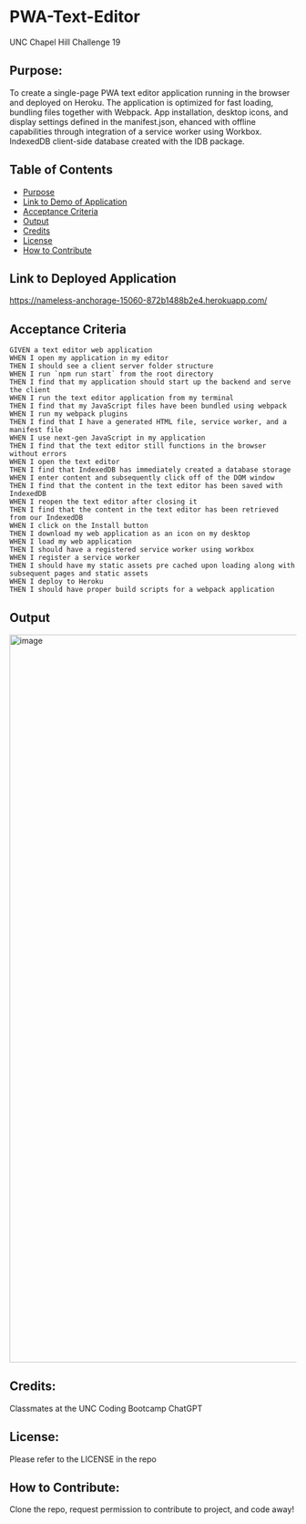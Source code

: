 # PWA-Text-Editor
UNC Chapel Hill Challenge 19

## Purpose:
To create a single-page PWA text editor application running in the browser and deployed on Heroku. The application is optimized for fast loading, bundling files together with Webpack. App installation, desktop icons, and display settings defined in the manifest.json, ehanced with offline capabilities through integration of a service worker using Workbox. IndexedDB client-side database created with the IDB package.

## Table of Contents
- [Purpose](#purpose)
- [Link to Demo of Application](#link-to-demo-of-application)
- [Acceptance Criteria](#acceptance-criteria)
- [Output](#output)
- [Credits](#credits)
- [License](#license)
- [How to Contribute](#how-to-contribute)

## Link to Deployed Application
https://nameless-anchorage-15060-872b1488b2e4.herokuapp.com/

## Acceptance Criteria
```
GIVEN a text editor web application
WHEN I open my application in my editor
THEN I should see a client server folder structure
WHEN I run `npm run start` from the root directory
THEN I find that my application should start up the backend and serve the client
WHEN I run the text editor application from my terminal
THEN I find that my JavaScript files have been bundled using webpack
WHEN I run my webpack plugins
THEN I find that I have a generated HTML file, service worker, and a manifest file
WHEN I use next-gen JavaScript in my application
THEN I find that the text editor still functions in the browser without errors
WHEN I open the text editor
THEN I find that IndexedDB has immediately created a database storage
WHEN I enter content and subsequently click off of the DOM window
THEN I find that the content in the text editor has been saved with IndexedDB
WHEN I reopen the text editor after closing it
THEN I find that the content in the text editor has been retrieved from our IndexedDB
WHEN I click on the Install button
THEN I download my web application as an icon on my desktop
WHEN I load my web application
THEN I should have a registered service worker using workbox
WHEN I register a service worker
THEN I should have my static assets pre cached upon loading along with subsequent pages and static assets
WHEN I deploy to Heroku
THEN I should have proper build scripts for a webpack application
```

## Output
<img width="1277" alt="image" src="https://github.com/elaine-luckey/PWA-Text-Editor/assets/134161776/29d4d73c-b773-411a-a51b-723e762e5ea3">


## Credits:
Classmates at the UNC Coding Bootcamp
ChatGPT

## License: 
Please refer to the LICENSE in the repo

## How to Contribute:
Clone the repo, request permission to contribute to project, and code away!
